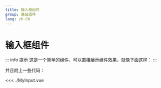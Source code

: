 ```yaml
---
title: 输入框组件
group: 基础组件
lang: zh-CN
---
```

# 输入框组件

::: info 提示
这是一个简单的组件，可以直接展示组件效果，就像下面这样：
:::



<script setup>
import MyInput from './MyInput.vue'
</script>
<MyInput/>

并且附上一些代码：

<<< ./MyInput.vue